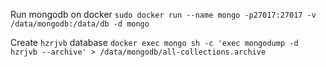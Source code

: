 
Run mongodb on docker
`sudo docker run --name mongo -p27017:27017 -v /data/mongodb:/data/db -d mongo`

Create `hzrjvb` database
`docker exec mongo sh -c 'exec mongodump -d hzrjvb --archive' > /data/mongodb/all-collections.archive`
